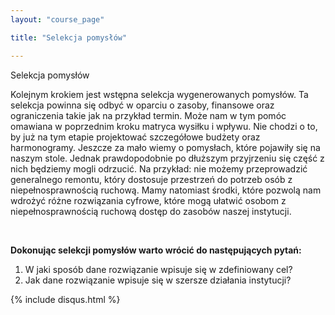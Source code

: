 ```yaml
---
layout: "course_page"

title: "Selekcja pomysłów"

---
```


<div class="text-center screen-title">
Selekcja pomysłów
</div>

<div class="screen-content">
  <p>
Kolejnym krokiem jest wstępna selekcja wygenerowanych pomysłów. Ta selekcja powinna się odbyć w oparciu o zasoby, finansowe oraz ograniczenia takie jak na przykład termin. Może nam w tym pomóc omawiana w poprzednim kroku matryca wysiłku i wpływu. Nie chodzi o to, by już na tym etapie projektować szczegółowe budżety oraz harmonogramy. Jeszcze za mało wiemy o pomysłach, które pojawiły się na naszym stole. Jednak prawdopodobnie po dłuższym przyjrzeniu się część z nich będziemy mogli odrzucić. Na przykład: nie możemy przeprowadzić generalnego remontu, który dostosuje przestrzeń do potrzeb osób z niepełnosprawnością ruchową. Mamy natomiast środki, które pozwolą nam wdrożyć różne rozwiązania cyfrowe, które mogą ułatwić osobom z niepełnosprawnością ruchową dostęp do zasobów naszej instytucji.
  </p>
  &nbsp;
  <p>
  <strong>Dokonując selekcji pomysłów warto wrócić do następujących pytań:</strong>
  </p>
  <p>
   <ol>
<li class="number">W jaki sposób dane rozwiązanie wpisuje się w zdefiniowany cel? </li>
<li class="number">Jak dane rozwiązanie wpisuje się w szersze działania instytucji?</li>
</ol>
  </p>

</div> 
{% include disqus.html %}
